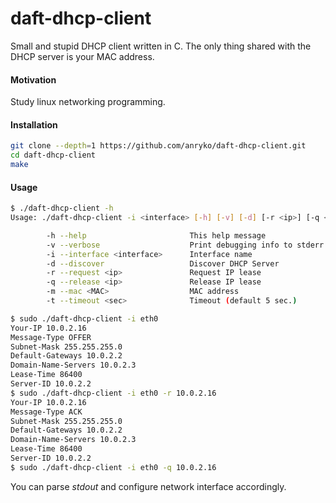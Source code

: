 # daft-dhcp-client

Small and stupid DHCP client written in C.
The only thing shared with the DHCP server is your MAC address.

#### Motivation
Study linux networking programming.

#### Installation
```bash
git clone --depth=1 https://github.com/anryko/daft-dhcp-client.git
cd daft-dhcp-client
make
```

#### Usage
```bash
$ ./daft-dhcp-client -h
Usage: ./daft-dhcp-client -i <interface> [-h] [-v] [-d] [-r <ip>] [-q <ip>] [-m <MAC>] [-t <sec>]

        -h --help                       This help message
        -v --verbose                    Print debugging info to stderr
        -i --interface <interface>      Interface name
        -d --discover                   Discover DHCP Server
        -r --request <ip>               Request IP lease
        -q --release <ip>               Release IP lease
        -m --mac <MAC>                  MAC address
        -t --timeout <sec>              Timeout (default 5 sec.)

$ sudo ./daft-dhcp-client -i eth0
Your-IP 10.0.2.16
Message-Type OFFER
Subnet-Mask 255.255.255.0
Default-Gateways 10.0.2.2
Domain-Name-Servers 10.0.2.3
Lease-Time 86400
Server-ID 10.0.2.2
$ sudo ./daft-dhcp-client -i eth0 -r 10.0.2.16
Your-IP 10.0.2.16
Message-Type ACK
Subnet-Mask 255.255.255.0
Default-Gateways 10.0.2.2
Domain-Name-Servers 10.0.2.3
Lease-Time 86400
Server-ID 10.0.2.2
$ sudo ./daft-dhcp-client -i eth0 -q 10.0.2.16
```

You can parse *stdout* and configure network interface accordingly.
